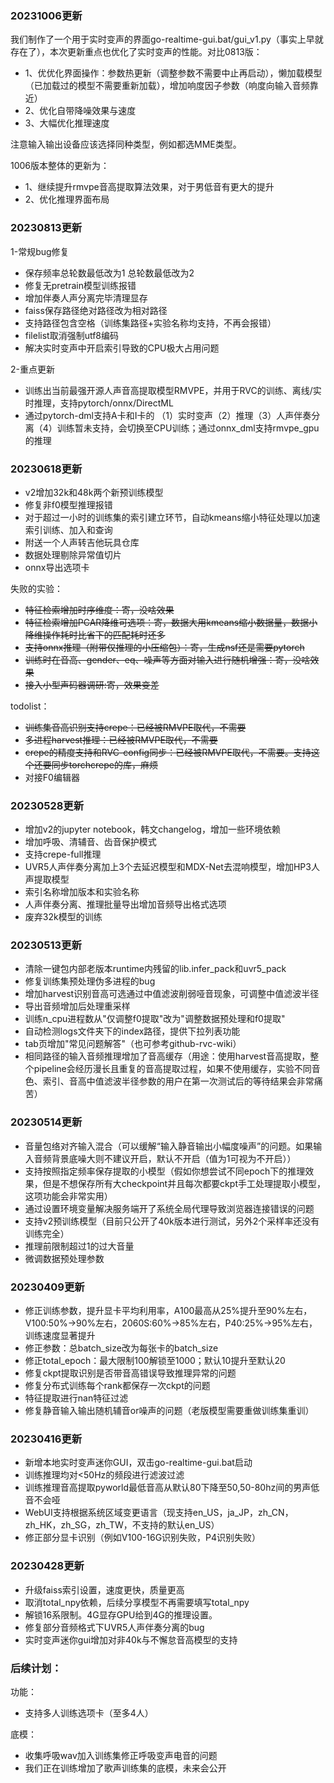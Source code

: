 ### 20231006更新

我们制作了一个用于实时变声的界面go-realtime-gui.bat/gui_v1.py（事实上早就存在了），本次更新重点也优化了实时变声的性能。对比0813版：
 - 1、优优化界面操作：参数热更新（调整参数不需要中止再启动），懒加载模型（已加载过的模型不需要重新加载），增加响度因子参数（响度向输入音频靠近）
 - 2、优化自带降噪效果与速度
 - 3、大幅优化推理速度

注意输入输出设备应该选择同种类型，例如都选MME类型。

1006版本整体的更新为：
 - 1、继续提升rmvpe音高提取算法效果，对于男低音有更大的提升
 - 2、优化推理界面布局

### 20230813更新
1-常规bug修复
 - 保存频率总轮数最低改为1 总轮数最低改为2
 - 修复无pretrain模型训练报错
 - 增加伴奏人声分离完毕清理显存
 - faiss保存路径绝对路径改为相对路径
 - 支持路径包含空格（训练集路径+实验名称均支持，不再会报错）
 - filelist取消强制utf8编码
 - 解决实时变声中开启索引导致的CPU极大占用问题

2-重点更新
 - 训练出当前最强开源人声音高提取模型RMVPE，并用于RVC的训练、离线/实时推理，支持pytorch/onnx/DirectML
 - 通过pytorch-dml支持A卡和I卡的
（1）实时变声（2）推理（3）人声伴奏分离（4）训练暂未支持，会切换至CPU训练；通过onnx_dml支持rmvpe_gpu的推理

### 20230618更新
- v2增加32k和48k两个新预训练模型
- 修复非f0模型推理报错
- 对于超过一小时的训练集的索引建立环节，自动kmeans缩小特征处理以加速索引训练、加入和查询
- 附送一个人声转吉他玩具仓库
- 数据处理剔除异常值切片
- onnx导出选项卡

失败的实验：
- ~~特征检索增加时序维度：寄，没啥效果~~
- ~~特征检索增加PCAR降维可选项：寄，数据大用kmeans缩小数据量，数据小降维操作耗时比省下的匹配耗时还多~~
- ~~支持onnx推理（附带仅推理的小压缩包）：寄，生成nsf还是需要pytorch~~
- ~~训练时在音高、gender、eq、噪声等方面对输入进行随机增强：寄，没啥效果~~
- ~~接入小型声码器调研:寄，效果变差~~

todolist：
- ~~训练集音高识别支持crepe：已经被RMVPE取代，不需要~~
- ~~多进程harvest推理：已经被RMVPE取代，不需要~~
- ~~crepe的精度支持和RVC-config同步：已经被RMVPE取代，不需要。支持这个还要同步torchcrepe的库，麻烦~~
- 对接F0编辑器
  
  
### 20230528更新
- 增加v2的jupyter notebook，韩文changelog，增加一些环境依赖
- 增加呼吸、清辅音、齿音保护模式
- 支持crepe-full推理
- UVR5人声伴奏分离加上3个去延迟模型和MDX-Net去混响模型，增加HP3人声提取模型
- 索引名称增加版本和实验名称
- 人声伴奏分离、推理批量导出增加音频导出格式选项
- 废弃32k模型的训练

### 20230513更新
- 清除一键包内部老版本runtime内残留的lib.infer_pack和uvr5_pack
- 修复训练集预处理伪多进程的bug
- 增加harvest识别音高可选通过中值滤波削弱哑音现象，可调整中值滤波半径
- 导出音频增加后处理重采样
- 训练n_cpu进程数从"仅调整f0提取"改为"调整数据预处理和f0提取"
- 自动检测logs文件夹下的index路径，提供下拉列表功能
- tab页增加"常见问题解答"（也可参考github-rvc-wiki）
- 相同路径的输入音频推理增加了音高缓存（用途：使用harvest音高提取，整个pipeline会经历漫长且重复的音高提取过程，如果不使用缓存，实验不同音色、索引、音高中值滤波半径参数的用户在第一次测试后的等待结果会非常痛苦）

### 20230514更新
- 音量包络对齐输入混合（可以缓解“输入静音输出小幅度噪声”的问题。如果输入音频背景底噪大则不建议开启，默认不开启（值为1可视为不开启））
- 支持按照指定频率保存提取的小模型（假如你想尝试不同epoch下的推理效果，但是不想保存所有大checkpoint并且每次都要ckpt手工处理提取小模型，这项功能会非常实用）
- 通过设置环境变量解决服务端开了系统全局代理导致浏览器连接错误的问题
- 支持v2预训练模型（目前只公开了40k版本进行测试，另外2个采样率还没有训练完全）
- 推理前限制超过1的过大音量
- 微调数据预处理参数


### 20230409更新
- 修正训练参数，提升显卡平均利用率，A100最高从25%提升至90%左右，V100:50%->90%左右，2060S:60%->85%左右，P40:25%->95%左右，训练速度显著提升
- 修正参数：总batch_size改为每张卡的batch_size
- 修正total_epoch：最大限制100解锁至1000；默认10提升至默认20
- 修复ckpt提取识别是否带音高错误导致推理异常的问题
- 修复分布式训练每个rank都保存一次ckpt的问题
- 特征提取进行nan特征过滤
- 修复静音输入输出随机辅音or噪声的问题（老版模型需要重做训练集重训）

### 20230416更新
- 新增本地实时变声迷你GUI，双击go-realtime-gui.bat启动
- 训练推理均对<50Hz的频段进行滤波过滤
- 训练推理音高提取pyworld最低音高从默认80下降至50,50-80hz间的男声低音不会哑
- WebUI支持根据系统区域变更语言（现支持en_US，ja_JP，zh_CN，zh_HK，zh_SG，zh_TW，不支持的默认en_US）
- 修正部分显卡识别（例如V100-16G识别失败，P4识别失败）

### 20230428更新
- 升级faiss索引设置，速度更快，质量更高
- 取消total_npy依赖，后续分享模型不再需要填写total_npy
- 解锁16系限制。4G显存GPU给到4G的推理设置。
- 修复部分音频格式下UVR5人声伴奏分离的bug
- 实时变声迷你gui增加对非40k与不懈怠音高模型的支持

### 后续计划：
功能：
- 支持多人训练选项卡（至多4人）

底模：
- 收集呼吸wav加入训练集修正呼吸变声电音的问题
- 我们正在训练增加了歌声训练集的底模，未来会公开

